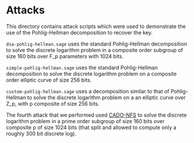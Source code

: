 # Attacks

This directory contains attack scripts which were used to demonstrate the use of the Pohlig-Hellman decomposition
to recover the key.

`dsa-pohlig-hellman.sage` uses the standard Pohlig-Hellman decomposition to solve the discrete logarithm problem
in a composite order subgroup of size 160 bits over F_p parameters with 1024 bits.

`simple-pohlig-hellman.sage` uses the standard Pohlig-Hellman decomposition to solve the discrete logarithm problem
on a composite order elliptic curve of size 256 bits.

`custom-pohlig-hellman.sage` uses a decomposition similar to that of Pohlig-Hellman to solve the discrete logarithm problem
on a an elliptic curve over Z_p, with p composite of size 256 bits.

The fourth attack that we performed used [CADO-NFS](http://cado-nfs.gforge.inria.fr/) to solve the discrete logarithm problem
in a prime order subgroup of size 160 bits over composite p of size 1024 bits (that split and allowed to compute only a roughly
300 bit discrete log).
